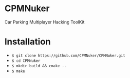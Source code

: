 # CPMNuker
Car Parking Multiplayer Hacking ToolKit

# Installation
- ```$ git clone https://github.com/CPMNuker/CPMNuker.git```
- ```$ cd CPMNuker```
- ```$ mkdir build && cmake ..```
- ```$ make```

